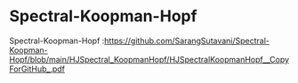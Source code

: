 # Spectral-Koopman-Hopf
Spectral-Koopman-Hopf :https://github.com/SarangSutavani/Spectral-Koopman-Hopf/blob/main/HJSpectral_KoopmanHopf/HJSpectralKoopmanHopf__CopyForGitHub_.pdf

